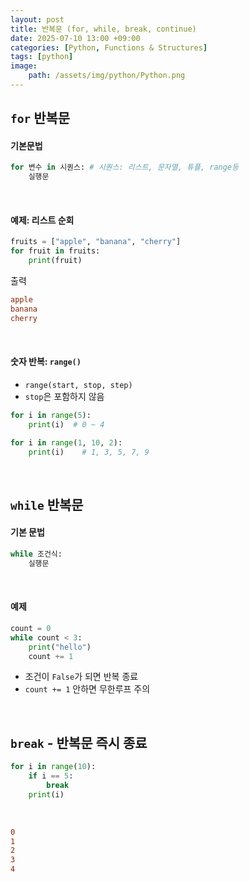 ```yaml
---
layout: post
title: 반복문 (for, while, break, continue)
date: 2025-07-10 13:00 +09:00
categories: [Python, Functions & Structures]
tags: [python]
image:
    path: /assets/img/python/Python.png
---
```


## `for` 반복문

#### 기본문법

```python
for 변수 in 시퀀스: # 시퀀스: 리스트, 문자열, 튜플, range등
    실행문
```

<br>

#### 예제: 리스트 순회

```python
fruits = ["apple", "banana", "cherry"]
for fruit in fruits:
    print(fruit)
```

출력

```ini
apple
banana
cherry
```

<br>

#### 숫자 반복: `range()`

- `range(start, stop, step)`
- `stop`은 포함하지 않음

```python
for i in range(5):
    print(i)  # 0 ~ 4
```

```python
for i in range(1, 10, 2):
    print(i)    # 1, 3, 5, 7, 9
```

<br>

## `while` 반복문

#### 기본 문법

```python
while 조건식:
    실행문
```

<br>

#### 예제

```python
count = 0
while count < 3:
    print("hello")
    count += 1
```

- 조건이 `False`가 되면 반복 종료
- `count += 1` 안하면 무한루프 주의

<br>

## `break` - 반복문 즉시 종료

```python
for i in range(10):
    if i == 5:
        break
    print(i)
```

<br>

```ini
0
1
2
3
4
```

<br>

